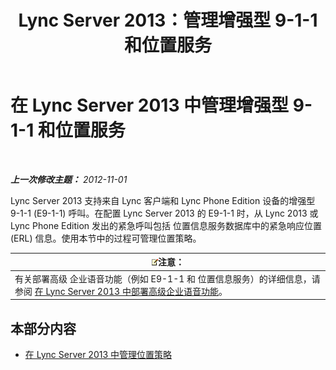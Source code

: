 ﻿---
title: Lync Server 2013：管理增强型 9-1-1 和位置服务
TOCTitle: 管理增强型 9-1-1 和位置服务
ms:assetid: 307c5aeb-9917-46a2-a95d-de30dea27beb
ms:mtpsurl: https://technet.microsoft.com/zh-cn/library/JJ688012(v=OCS.15)
ms:contentKeyID: 49888362
ms.date: 05/19/2016
mtps_version: v=OCS.15
ms.translationtype: HT
---

# 在 Lync Server 2013 中管理增强型 9-1-1 和位置服务

 

_**上一次修改主题：** 2012-11-01_

Lync Server 2013 支持来自 Lync 客户端和 Lync Phone Edition 设备的增强型 9-1-1 (E9-1-1) 呼叫。在配置 Lync Server 2013 的 E9-1-1 时，从 Lync 2013 或 Lync Phone Edition 发出的紧急呼叫包括 位置信息服务数据库中的紧急响应位置 (ERL) 信息。使用本节中的过程可管理位置策略。

<table>
<thead>
<tr class="header">
<th><img src="images/Dn783119.note(OCS.15).gif" title="note" alt="note" />注意：</th>
</tr>
</thead>
<tbody>
<tr class="odd">
<td>有关部署高级 企业语音功能（例如 E9-1-1 和 位置信息服务）的详细信息，请参阅 <a href="lync-server-2013-deploying-advanced-enterprise-voice-features.md">在 Lync Server 2013 中部署高级企业语音功能</a>。</td>
</tr>
</tbody>
</table>


## 本部分内容

  - [在 Lync Server 2013 中管理位置策略](lync-server-2013-managing-location-policy.md)

